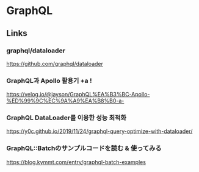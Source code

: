 # GraphQL



## Links

### graphql/dataloader

https://github.com/graphql/dataloader

### GraphQL과 Apollo 활용기 +a !

https://velog.io/@jayson/GraphQL%EA%B3%BC-Apollo-%ED%99%9C%EC%9A%A9%EA%B8%B0-a-

### GraphQL DataLoader를 이용한 성능 최적화

https://y0c.github.io/2019/11/24/graphql-query-optimize-with-dataloader/

### GraphQL::Batchのサンプルコードを読む & 使ってみる

https://blog.kymmt.com/entry/graphql-batch-examples
